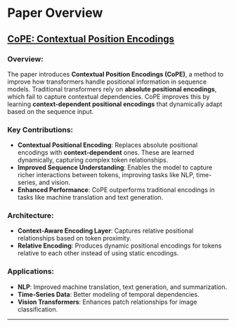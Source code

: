 # Paper Overview

## [CoPE: Contextual Position Encodings](#cope-contextual-position-encodings)
### Overview:
The paper introduces **Contextual Position Encodings (CoPE)**, a method to improve how transformers handle positional information in sequence models. Traditional transformers rely on **absolute positional encodings**, which fail to capture contextual dependencies. CoPE improves this by learning **context-dependent positional encodings** that dynamically adapt based on the sequence input.

### Key Contributions:
- **Contextual Positional Encoding**: Replaces absolute positional encodings with **context-dependent** ones. These are learned dynamically, capturing complex token relationships.
- **Improved Sequence Understanding**: Enables the model to capture richer interactions between tokens, improving tasks like NLP, time-series, and vision.
- **Enhanced Performance**: CoPE outperforms traditional encodings in tasks like machine translation and text generation.

### Architecture:
- **Context-Aware Encoding Layer**: Captures relative positional relationships based on token proximity.
- **Relative Encoding**: Produces dynamic positional encodings for tokens relative to each other instead of using static encodings.

### Applications:
- **NLP**: Improved machine translation, text generation, and summarization.
- **Time-Series Data**: Better modeling of temporal dependencies.
- **Vision Transformers**: Enhances patch relationships for image classification.

---

